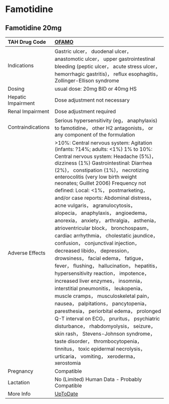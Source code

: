 # Famotidine

## Famotidine 20mg

| TAH Drug Code      | [OFAMO](https://www.tahsda.org.tw/drugs/hissearch.php?drug_code=OFAMO)                                                                                                                                                                                                                                                                                                                                                                                                                                                                                                                                                                                                                                                                                                                                                                                                                                                                                                                                                                                                                                                                                                                                                                       |
|:-------------------|:---------------------------------------------------------------------------------------------------------------------------------------------------------------------------------------------------------------------------------------------------------------------------------------------------------------------------------------------------------------------------------------------------------------------------------------------------------------------------------------------------------------------------------------------------------------------------------------------------------------------------------------------------------------------------------------------------------------------------------------------------------------------------------------------------------------------------------------------------------------------------------------------------------------------------------------------------------------------------------------------------------------------------------------------------------------------------------------------------------------------------------------------------------------------------------------------------------------------------------------------|
| Indications        | Gastric ulcer， duodenal ulcer， anastomotic ulcer， upper gastrointestinal bleeding (peptic ulcer， acute stress ulcer， hemorrhagic gastritis)， reflux esophagitis， Zollinger-Ellison syndrome                                                                                                                                                                                                                                                                                                                                                                                                                                                                                                                                                                                                                                                                                                                                                                                                                                                                                                                                                                                                                                           |
| Dosing             | usual dose: 20mg BID or 40mg HS                                                                                                                                                                                                                                                                                                                                                                                                                                                                                                                                                                                                                                                                                                                                                                                                                                                                                                                                                                                                                                                                                                                                                                                                              |
| Hepatic Impairment | Dose adjustment not necessary                                                                                                                                                                                                                                                                                                                                                                                                                                                                                                                                                                                                                                                                                                                                                                                                                                                                                                                                                                                                                                                                                                                                                                                                                |
| Renal Impairment   | Dose adjustment required                                                                                                                                                                                                                                                                                                                                                                                                                                                                                                                                                                                                                                                                                                                                                                                                                                                                                                                                                                                                                                                                                                                                                                                                                     |
| Contraindications  | Serious hypersensitivity (eg， anaphylaxis) to famotidine， other H2 antagonists， or any component of the formulation                                                                                                                                                                                                                                                                                                                                                                                                                                                                                                                                                                                                                                                                                                                                                                                                                                                                                                                                                                                                                                                                                                                       |
| Adverse Effects    | >10%: Central nervous system: Agitation (infants: ?14%; adults: <1%) 1% to 10%: Central nervous system: Headache (5%)， dizziness (1%) Gastrointestinal: Diarrhea (2%)， constipation (1%)， necrotizing enterocolitis (very low birth weight neonates; Guillet 2006) Frequency not defined: Local: <1%， postmarketing， and/or case reports: Abdominal distress， acne vulgaris， agranulocytosis， alopecia， anaphylaxis， angioedema， anorexia， anxiety， arthralgia， asthenia， atrioventricular block， bronchospasm， cardiac arrhythmia， cholestatic jaundice， confusion， conjunctival injection， decreased libido， depression， drowsiness， facial edema， fatigue， fever， flushing， hallucination， hepatitis， hypersensitivity reaction， impotence， increased liver enzymes， insomnia， interstitial pneumonitis， leukopenia， muscle cramps， musculoskeletal pain， nausea， palpitations， pancytopenia， paresthesia， periorbital edema， prolonged Q-T interval on ECG， pruritus， psychiatric disturbance， rhabdomyolysis， seizure， skin rash， Stevens-Johnson syndrome， taste disorder， thrombocytopenia， tinnitus， toxic epidermal necrolysis， urticaria， vomiting， xeroderma， xerostomia |
| Pregnancy          | Compatible                                                                                                                                                                                                                                                                                                                                                                                                                                                                                                                                                                                                                                                                                                                                                                                                                                                                                                                                                                                                                                                                                                                                                                                                                                   |
| Lactation          | No (Limited) Human Data - Probably Compatible                                                                                                                                                                                                                                                                                                                                                                                                                                                                                                                                                                                                                                                                                                                                                                                                                                                                                                                                                                                                                                                                                                                                                                                                |
| More Info          | [UpToDate](https://www.uptodate.com/contents/famotidine-drug-information)                                                                                                                                                                                                                                                                                                                                                                                                                                                                                                                                                                                                                                                                                                                                                                                                                                                                                                                                                                                                                                                                                                                                                                    |


